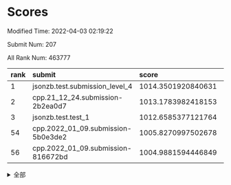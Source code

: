 # Scores

Modified Time: 2022-04-03 02:19:22

Submit Num: 207

All Rank Num: 463777

| rank |               submit               |       score        |       sigma        | pk_num |
| :--- | :--------------------------------- | :----------------- | :----------------- | :----- |
| 1    | jsonzb.test.submission_level_4     | 1014.3501920840631 | 0.8064314299197456 | 8964   |
| 2    | cpp.21_12_24.submission-2b2ea0d7   | 1013.1783982418153 | 0.7836246948914607 | 8962   |
| 3    | jsonzb.test.test_1                 | 1012.6585377121764 | 0.7892463766751853 | 8964   |
| 54   | cpp.2022_01_09.submission-5b0e3de2 | 1005.8270997502678 | 0.7382350632672442 | 8963   |
| 56   | cpp.2022_01_09.submission-816672bd | 1004.9881594446849 | 0.7145219084312117 | 8969   |


<details>
<summary>全部</summary>

| rank |                 submit                 |       score        |       sigma        | pk_num |
| :--- | :------------------------------------- | :----------------- | :----------------- | :----- |
| 1    | jsonzb.test.submission_level_4         | 1014.3501920840631 | 0.8064314299197456 | 8964   |
| 2    | cpp.21_12_24.submission-2b2ea0d7       | 1013.1783982418153 | 0.7836246948914607 | 8962   |
| 3    | jsonzb.test.test_1                     | 1012.6585377121764 | 0.7892463766751853 | 8964   |
| 4    | gobigger.level_3.submission_level_3_37 | 1011.7803342174068 | 0.7568019867846307 | 8958   |
| 5    | gobigger.level_3.submission_level_3_22 | 1011.7777653528417 | 0.7682563116355486 | 8961   |
| 6    | gobigger.level_3.submission_level_3_34 | 1011.6476852379013 | 0.7577258053578159 | 8960   |
| 7    | gobigger.level_3.submission_level_3_23 | 1011.4394364207272 | 0.7697742264271418 | 8958   |
| 8    | gobigger.level_3.submission_level_3_46 | 1011.4069245487063 | 0.7672366540663462 | 8963   |
| 9    | gobigger.level_3.submission_level_3_25 | 1011.3908144560353 | 0.7927517138747167 | 8962   |
| 10   | gobigger.level_3.submission_level_3_31 | 1010.9874284454334 | 0.7565128900702326 | 8961   |
| 11   | gobigger.level_3.submission_level_3_15 | 1010.9823027437509 | 0.7705506656082836 | 8966   |
| 12   | gobigger.level_3.submission_level_3_17 | 1010.893808102282  | 0.7805394191508513 | 8968   |
| 13   | gobigger.level_3.submission_level_3_26 | 1010.7137359695452 | 0.7533879177110394 | 8963   |
| 14   | gobigger.level_3.submission_level_3_4  | 1010.6423510077493 | 0.7507454707173294 | 8960   |
| 15   | gobigger.level_3.submission_level_3_10 | 1010.63647145275   | 0.7534893978100089 | 8960   |
| 16   | gobigger.level_3.submission_level_3_38 | 1010.5791032038062 | 0.7515763083132873 | 8967   |
| 17   | gobigger.level_3.submission_level_3_21 | 1010.5646171742079 | 0.7569048487341988 | 8966   |
| 18   | gobigger.level_3.submission_level_3_1  | 1010.5225969433761 | 0.7760654352731089 | 8961   |
| 19   | gobigger.level_3.submission_level_3_33 | 1010.4878170238061 | 0.7647533154020658 | 8968   |
| 20   | gobigger.level_3.submission_level_3_39 | 1010.3704132540855 | 0.7617757243930626 | 8964   |
| 21   | gobigger.level_3.submission_level_3_40 | 1010.3432367549735 | 0.7573655165460818 | 8963   |
| 22   | gobigger.level_3.submission_level_3_48 | 1010.2302956179465 | 0.7644531806899869 | 8957   |
| 23   | gobigger.level_3.submission_level_3_11 | 1010.2165631921014 | 0.769617075017153  | 8967   |
| 24   | gobigger.level_3.submission_level_3_12 | 1010.1951432307022 | 0.7642683488450057 | 8965   |
| 25   | gobigger.level_3.submission_level_3_29 | 1010.1264090023038 | 0.7494558666283441 | 8963   |
| 26   | gobigger.level_3.submission_level_3_20 | 1010.0620972161446 | 0.7487165806569522 | 8960   |
| 27   | gobigger.level_3.submission_level_3_3  | 1010.0496117174325 | 0.7610291287679124 | 8963   |
| 28   | gobigger.level_3.submission_level_3_28 | 1010.0455366347184 | 0.7676025590883123 | 8964   |
| 29   | gobigger.level_3.submission_level_3_16 | 1009.9897387001529 | 0.7472116817404151 | 8966   |
| 30   | gobigger.level_3.submission_level_3_47 | 1009.9894856916762 | 0.781950082876853  | 8963   |
| 31   | gobigger.level_3.submission_level_3_8  | 1009.9638475066615 | 0.7452807206178532 | 8960   |
| 32   | gobigger.level_3.submission_level_3_41 | 1009.9518773090518 | 0.7411580724651132 | 8963   |
| 33   | gobigger.level_3.submission_level_3_5  | 1009.8796378663093 | 0.7673893886258626 | 8958   |
| 34   | gobigger.level_3.submission_level_3_32 | 1009.8468901218312 | 0.7606169014117018 | 8960   |
| 35   | gobigger.level_3.submission_level_3_42 | 1009.710363358204  | 0.7591425941415267 | 8963   |
| 36   | gobigger.level_3.submission_level_3_49 | 1009.679599992984  | 0.7513555115587788 | 8960   |
| 37   | gobigger.level_3.submission_level_3_24 | 1009.6706130032119 | 0.7275992223861855 | 8961   |
| 38   | gobigger.level_3.submission_level_3_18 | 1009.5968801215661 | 0.7706041521996226 | 8960   |
| 39   | gobigger.level_3.submission_level_3_2  | 1009.5746828888023 | 0.7390085446143189 | 8959   |
| 40   | gobigger.level_3.submission_level_3_6  | 1009.509104303264  | 0.7480088456800047 | 8963   |
| 41   | gobigger.level_3.submission_level_3_7  | 1009.475387979028  | 0.7433768661211573 | 8963   |
| 42   | gobigger.level_3.submission_level_3_43 | 1009.4352680161587 | 0.7698823366661013 | 8962   |
| 43   | gobigger.level_3.submission_level_3_30 | 1009.4092439362587 | 0.7362635702753656 | 8962   |
| 44   | gobigger.level_3.submission_level_3_19 | 1009.343158074073  | 0.7661886650954322 | 8961   |
| 45   | gobigger.level_3.submission_level_3_0  | 1009.2650394828704 | 0.7561571764653537 | 8963   |
| 46   | gobigger.level_3.submission_level_3_45 | 1009.144144194022  | 0.7368018133493581 | 8960   |
| 47   | gobigger.level_3.submission_level_3_44 | 1009.0999412033032 | 0.7606486720304572 | 8962   |
| 48   | gobigger.level_3.submission_level_3_9  | 1009.0845672927422 | 0.7344748159503127 | 8960   |
| 49   | gobigger.level_3.submission_level_3_14 | 1008.8329415425023 | 0.7501704773907801 | 8959   |
| 50   | gobigger.level_3.submission_level_3_36 | 1008.6725410226408 | 0.762241057727426  | 8956   |
| 51   | gobigger.level_3.submission_level_3_35 | 1008.6032305500845 | 0.7593753840166632 | 8963   |
| 52   | gobigger.level_3.submission_level_3_13 | 1008.524869514694  | 0.7450150464788347 | 8963   |
| 53   | gobigger.level_3.submission_level_3_27 | 1008.5165573922304 | 0.7460001719608137 | 8966   |
| 54   | cpp.2022_01_09.submission-5b0e3de2     | 1005.8270997502678 | 0.7382350632672442 | 8963   |
| 55   | gobigger.level_1.submission_level_1_46 | 1005.1174398301686 | 0.7195775716606329 | 8964   |
| 56   | cpp.2022_01_09.submission-816672bd     | 1004.9881594446849 | 0.7145219084312117 | 8969   |
| 57   | gobigger.level_1.submission_level_1_14 | 1004.4448064063411 | 0.7188504782343265 | 8960   |
| 58   | gobigger.level_1.submission_level_1_31 | 1004.3958026297655 | 0.7207903954916186 | 8957   |
| 59   | gobigger.level_1.submission_level_1_0  | 1004.3405525651452 | 0.7203728354657047 | 8960   |
| 60   | gobigger.level_1.submission_level_1_9  | 1004.2977304984853 | 0.717544519411333  | 8964   |
| 61   | gobigger.level_1.submission_level_1_11 | 1004.2932959719429 | 0.7217349065203416 | 8962   |
| 62   | gobigger.level_1.submission_level_1_15 | 1004.2676075369501 | 0.7258903966904157 | 8965   |
| 63   | gobigger.level_1.submission_level_1_48 | 1004.0533122922902 | 0.7247623109778143 | 8961   |
| 64   | gobigger.level_1.submission_level_1_10 | 1003.9682251716545 | 0.7169035762278023 | 8961   |
| 65   | gobigger.level_1.submission_level_1_22 | 1003.942310917821  | 0.724409735440161  | 8963   |
| 66   | gobigger.level_1.submission_level_1_18 | 1003.9278455971609 | 0.7264241605706042 | 8962   |
| 67   | gobigger.level_1.submission_level_1_49 | 1003.8804939582133 | 0.7215313209459034 | 8963   |
| 68   | gobigger.level_1.submission_level_1_24 | 1003.8368705828944 | 0.7052645854861284 | 8961   |
| 69   | gobigger.level_1.submission_level_1_1  | 1003.8246045943226 | 0.7134231269253778 | 8960   |
| 70   | gobigger.level_1.submission_level_1_33 | 1003.7987706786831 | 0.7110999888267631 | 8958   |
| 71   | gobigger.level_1.submission_level_1_17 | 1003.7798548299957 | 0.7189245441103036 | 8967   |
| 72   | gobigger.level_1.submission_level_1_19 | 1003.7595834995229 | 0.7155778124179268 | 8961   |
| 73   | gobigger.level_1.submission_level_1_39 | 1003.7433890124016 | 0.7104502093278438 | 8963   |
| 74   | gobigger.level_1.submission_level_1_13 | 1003.7376698964805 | 0.7210242924312708 | 8963   |
| 75   | gobigger.level_1.submission_level_1_38 | 1003.7146251232718 | 0.7252611623678891 | 8961   |
| 76   | gobigger.level_1.submission_level_1_26 | 1003.6942313598304 | 0.7079699821955776 | 8961   |
| 77   | gobigger.level_1.submission_level_1_42 | 1003.6815225563817 | 0.7193494833243427 | 8963   |
| 78   | gobigger.level_1.submission_level_1_36 | 1003.6220816412277 | 0.7177564111144495 | 8961   |
| 79   | gobigger.level_1.submission_level_1_8  | 1003.5978180621503 | 0.728964062175807  | 8961   |
| 80   | gobigger.level_1.submission_level_1_20 | 1003.5297308600823 | 0.7086170756542329 | 8964   |
| 81   | gobigger.level_1.submission_level_1_47 | 1003.4794319429008 | 0.717342766693954  | 8967   |
| 82   | gobigger.level_1.submission_level_1_45 | 1003.4190693743836 | 0.7099729425487864 | 8965   |
| 83   | gobigger.level_1.submission_level_1_37 | 1003.3941211337769 | 0.723518639114353  | 8964   |
| 84   | gobigger.level_1.submission_level_1_16 | 1003.302555637881  | 0.7101399493992034 | 8957   |
| 85   | gobigger.level_1.submission_level_1_34 | 1003.2629665296239 | 0.7048848765219892 | 8961   |
| 86   | gobigger.level_1.submission_level_1_32 | 1003.1092424182572 | 0.7168642743824366 | 8964   |
| 87   | gobigger.level_1.submission_level_1_41 | 1003.0901554508393 | 0.7135193663403085 | 8962   |
| 88   | gobigger.level_1.submission_level_1_3  | 1003.0614526280552 | 0.7170220984235999 | 8961   |
| 89   | gobigger.level_1.submission_level_1_27 | 1003.0203566699022 | 0.7134323565871383 | 8960   |
| 90   | gobigger.level_1.submission_level_1_35 | 1002.909347061483  | 0.7311505074973152 | 8961   |
| 91   | gobigger.level_1.submission_level_1_21 | 1002.8238920888663 | 0.7212105099353857 | 8959   |
| 92   | gobigger.level_1.submission_level_1_23 | 1002.8221894356719 | 0.7145355539724525 | 8959   |
| 93   | gobigger.level_1.submission_level_1_40 | 1002.6828820091719 | 0.7168281436654766 | 8959   |
| 94   | gobigger.level_1.submission_level_1_43 | 1002.6744876840862 | 0.717682969000156  | 8966   |
| 95   | gobigger.level_1.submission_level_1_7  | 1002.6153002314437 | 0.7131717339655759 | 8965   |
| 96   | gobigger.level_1.submission_level_1_28 | 1002.5970615083542 | 0.710193884191912  | 8960   |
| 97   | gobigger.level_1.submission_level_1_2  | 1002.5477951110014 | 0.7109007615211209 | 8962   |
| 98   | gobigger.level_1.submission_level_1_5  | 1002.3620176441719 | 0.7197220588487989 | 8961   |
| 99   | gobigger.level_1.submission_level_1_12 | 1002.3479357391126 | 0.7193039093823638 | 8959   |
| 100  | gobigger.level_1.submission_level_1_4  | 1002.2621653926576 | 0.7107200363954489 | 8964   |
| 101  | gobigger.level_1.submission_level_1_6  | 1002.2183947690588 | 0.7091549701069862 | 8964   |
| 102  | gobigger.level_1.submission_level_1_29 | 1002.1398198121298 | 0.7215741274156678 | 8963   |
| 103  | gobigger.level_1.submission_level_1_30 | 1002.1280932053791 | 0.7130533640589396 | 8963   |
| 104  | gobigger.level_1.submission_level_1_25 | 1001.7606611595305 | 0.7180630814572826 | 8964   |
| 105  | gobigger.level_1.submission_level_1_44 | 1001.3373994944602 | 0.7131624795000154 | 8959   |
| 106  | gobigger.random.submission_random_24   | 997.3708291272175  | 0.7217177714365924 | 8966   |
| 107  | gobigger.random.submission_random_48   | 996.8956929424459  | 0.7161212647038586 | 8966   |
| 108  | gobigger.random.submission_random_9    | 996.8568946662966  | 0.7016923427677916 | 8958   |
| 109  | gobigger.random.submission_random_7    | 996.8412494455343  | 0.7097004096331869 | 8958   |
| 110  | gobigger.random.submission_random_26   | 996.7460195259027  | 0.7171096438490655 | 8960   |
| 111  | gobigger.random.submission_random_3    | 996.6632031656045  | 0.7182858844423511 | 8961   |
| 112  | gobigger.random.submission_random_23   | 996.5736241313523  | 0.7149131219477384 | 8961   |
| 113  | gobigger.random.submission_random_19   | 996.4857408550274  | 0.7081206829891037 | 8960   |
| 114  | gobigger.random.submission_random_10   | 996.451233482945   | 0.7111323316557926 | 8962   |
| 115  | gobigger.random.submission_random_2    | 996.4401755100971  | 0.7096919836674785 | 8958   |
| 116  | gobigger.random.submission_random_18   | 996.4030029461759  | 0.7002553392970197 | 8955   |
| 117  | gobigger.random.submission_random_12   | 996.395482521907   | 0.7014443039692771 | 8960   |
| 118  | gobigger.random.submission_random_29   | 996.3353732170787  | 0.7128510228814059 | 8963   |
| 119  | gobigger.random.submission_random_36   | 996.2581279336569  | 0.7085897729644467 | 8961   |
| 120  | gobigger.random.submission_random_39   | 996.191552299869   | 0.7099594485839646 | 8959   |
| 121  | gobigger.random.submission_random_21   | 996.1697161814101  | 0.7124884108774425 | 8963   |
| 122  | gobigger.random.submission_random_25   | 996.1250047390121  | 0.7146584464038268 | 8967   |
| 123  | gobigger.random.submission_random_34   | 996.0460330955526  | 0.7299812969603238 | 8964   |
| 124  | gobigger.random.submission_random_4    | 996.0349984750071  | 0.7137182757698731 | 8960   |
| 125  | gobigger.random.submission_random_11   | 995.9933484160207  | 0.7132120262791778 | 8963   |
| 126  | gobigger.random.submission_random_45   | 995.9863792243955  | 0.713659385323237  | 8962   |
| 127  | gobigger.random.submission_random_8    | 995.97593921639    | 0.7072232007072331 | 8966   |
| 128  | gobigger.random.submission_random_22   | 995.9727214181364  | 0.7090389923518362 | 8964   |
| 129  | gobigger.random.submission_random_28   | 995.9596030638016  | 0.7288953529717176 | 8960   |
| 130  | gobigger.random.submission_random_20   | 995.8886532939983  | 0.7240929843254377 | 8963   |
| 131  | gobigger.random.submission_random_5    | 995.7493174218064  | 0.7143294312280438 | 8958   |
| 132  | gobigger.random.submission_random_43   | 995.7480864411798  | 0.7149985365686966 | 8960   |
| 133  | gobigger.random.submission_random_13   | 995.7387640690044  | 0.713625386530151  | 8963   |
| 134  | gobigger.random.submission_random_41   | 995.7167386801153  | 0.7018535544300089 | 8966   |
| 135  | gobigger.random.submission_random_0    | 995.716658695692   | 0.7179081656691727 | 8960   |
| 136  | gobigger.random.submission_random_37   | 995.7014310026198  | 0.7113483348456365 | 8960   |
| 137  | gobigger.random.submission_random_47   | 995.6905619490715  | 0.708319530582816  | 8961   |
| 138  | gobigger.random.submission_random_42   | 995.6736776662777  | 0.7123491151001143 | 8959   |
| 139  | gobigger.random.submission_random_31   | 995.6695731979834  | 0.7197345700073884 | 8965   |
| 140  | gobigger.random.submission_random_17   | 995.6488950341484  | 0.7157462544011587 | 8963   |
| 141  | gobigger.random.submission_random_6    | 995.648085694537   | 0.7099969748121577 | 8965   |
| 142  | gobigger.random.submission_random_1    | 995.6123592048394  | 0.700733735498306  | 8959   |
| 143  | gobigger.random.submission_random_32   | 995.5946465366313  | 0.7058854553884054 | 8963   |
| 144  | gobigger.random.submission_random_14   | 995.5714508296077  | 0.715615900395081  | 8963   |
| 145  | gobigger.random.submission_random_16   | 995.5579810370018  | 0.7082499076329306 | 8963   |
| 146  | gobigger.random.submission_random_30   | 995.5436101187066  | 0.7175049496201427 | 8962   |
| 147  | gobigger.random.submission_random_33   | 995.5033252006841  | 0.7079929219476155 | 8962   |
| 148  | gobigger.random.submission_random_38   | 995.3193818678453  | 0.7022021737117993 | 8960   |
| 149  | gobigger.random.submission_random_49   | 995.2345035122164  | 0.7043843953640836 | 8963   |
| 150  | gobigger.random.submission_random_46   | 995.1837131718803  | 0.7140956576387408 | 8965   |
| 151  | gobigger.random.submission_random_44   | 995.0983171854333  | 0.7132897160623677 | 8961   |
| 152  | gobigger.random.submission_random_27   | 995.003153008918   | 0.728705110184361  | 8956   |
| 153  | gobigger.random.submission_random_15   | 994.9778647281776  | 0.7202832066583215 | 8956   |
| 154  | gobigger.random.submission_random_40   | 994.9106798232644  | 0.7120398933007435 | 8963   |
| 155  | gobigger.level_2.submission_level_2_35 | 994.7952730633166  | 0.7358000299015726 | 8959   |
| 156  | gobigger.random.submission_random_35   | 994.6450376146545  | 0.7314699228619316 | 8962   |
| 157  | gobigger.level_2.submission_level_2_5  | 994.1646646882471  | 0.7250689378302883 | 8964   |
| 158  | gobigger.level_2.submission_level_2_26 | 993.7242205233507  | 0.728962950165458  | 8959   |
| 159  | gobigger.level_2.submission_level_2_39 | 993.5697030689406  | 0.7205891960132801 | 8963   |
| 160  | gobigger.level_2.submission_level_2_22 | 993.2032828539907  | 0.7399069282949848 | 8962   |
| 161  | gobigger.level_2.submission_level_2_43 | 993.082090110121   | 0.7386855277288628 | 8963   |
| 162  | gobigger.level_2.submission_level_2_24 | 993.040193077558   | 0.7485407099472974 | 8961   |
| 163  | gobigger.level_2.submission_level_2_33 | 993.0344266119025  | 0.7278399433608793 | 8956   |
| 164  | gobigger.level_2.submission_level_2_31 | 992.9658843586216  | 0.7457895314774134 | 8962   |
| 165  | gobigger.level_2.submission_level_2_40 | 992.9626362516002  | 0.7490221325406626 | 8963   |
| 166  | gobigger.level_2.submission_level_2_25 | 992.931752351304   | 0.7272191230007229 | 8964   |
| 167  | gobigger.level_2.submission_level_2_28 | 992.8145248390633  | 0.7357998845482807 | 8965   |
| 168  | gobigger.level_2.submission_level_2_3  | 992.7990316497464  | 0.7303287528130419 | 8962   |
| 169  | gobigger.level_2.submission_level_2_47 | 992.6708761922348  | 0.7561782095209605 | 8959   |
| 170  | gobigger.level_2.submission_level_2_19 | 992.635569645016   | 0.7474381681913135 | 8963   |
| 171  | gobigger.level_2.submission_level_2_37 | 992.6289691165393  | 0.7221891201601937 | 8956   |
| 172  | gobigger.level_2.submission_level_2_7  | 992.5578603905766  | 0.7395785738564888 | 8964   |
| 173  | gobigger.level_2.submission_level_2_16 | 992.5242819435259  | 0.7604941887637636 | 8961   |
| 174  | gobigger.level_2.submission_level_2_45 | 992.5034176075746  | 0.751627521248033  | 8964   |
| 175  | gobigger.level_2.submission_level_2_38 | 992.3264427777782  | 0.7410988885762472 | 8959   |
| 176  | gobigger.level_2.submission_level_2_6  | 992.2858886470367  | 0.733732340238615  | 8962   |
| 177  | gobigger.level_2.submission_level_2_9  | 992.2771982822247  | 0.7444159159587102 | 8958   |
| 178  | gobigger.level_2.submission_level_2_27 | 992.2720496690746  | 0.7448262937945335 | 8960   |
| 179  | gobigger.level_2.submission_level_2_11 | 992.2666507413693  | 0.7443100189842211 | 8960   |
| 180  | gobigger.level_2.submission_level_2_20 | 992.1947987298914  | 0.7478547548610245 | 8963   |
| 181  | gobigger.level_2.submission_level_2_8  | 992.1289546323032  | 0.7577584670054545 | 8959   |
| 182  | gobigger.level_2.submission_level_2_42 | 992.0205140849996  | 0.7446340758097317 | 8960   |
| 183  | gobigger.level_2.submission_level_2_21 | 991.9568564891141  | 0.7448202948459057 | 8964   |
| 184  | gobigger.level_2.submission_level_2_1  | 991.8864775099883  | 0.7305830022689027 | 8967   |
| 185  | gobigger.level_2.submission_level_2_46 | 991.8781245191682  | 0.7361387756081934 | 8962   |
| 186  | gobigger.level_2.submission_level_2_10 | 991.8525015880579  | 0.7410166031450613 | 8966   |
| 187  | gobigger.level_2.submission_level_2_15 | 991.8331703830378  | 0.7374998306013227 | 8962   |
| 188  | gobigger.level_2.submission_level_2_23 | 991.8280761143096  | 0.7644450084050894 | 8966   |
| 189  | gobigger.level_2.submission_level_2_30 | 991.7191032239001  | 0.7594432413517717 | 8960   |
| 190  | gobigger.level_2.submission_level_2_41 | 991.6751849931035  | 0.7316117677476865 | 8963   |
| 191  | gobigger.level_2.submission_level_2_18 | 991.671023344842   | 0.7528760112780737 | 8961   |
| 192  | gobigger.level_2.submission_level_2_48 | 991.521956630892   | 0.7894651835901901 | 8961   |
| 193  | gobigger.level_2.submission_level_2_34 | 991.5001114773892  | 0.7513042727802483 | 8960   |
| 194  | gobigger.level_2.submission_level_2_4  | 991.4285087325585  | 0.750138416346843  | 8965   |
| 195  | gobigger.level_2.submission_level_2_2  | 991.4259051838937  | 0.7405501012778377 | 8962   |
| 196  | gobigger.level_2.submission_level_2_49 | 991.2737509658539  | 0.7454174816233241 | 8961   |
| 197  | gobigger.level_2.submission_level_2_29 | 991.2234604927218  | 0.7524457630445437 | 8963   |
| 198  | gobigger.level_2.submission_level_2_14 | 991.1718712694413  | 0.7398607733327786 | 8963   |
| 199  | gobigger.level_2.submission_level_2_0  | 991.116762574922   | 0.7523529535475847 | 8964   |
| 200  | gobigger.level_2.submission_level_2_32 | 991.1050354238884  | 0.7508985494903845 | 8957   |
| 201  | gobigger.level_2.submission_level_2_13 | 991.0217400303102  | 0.7551075088847486 | 8966   |
| 202  | gobigger.level_2.submission_level_2_17 | 990.3954819574146  | 0.7676877956907183 | 8961   |
| 203  | gobigger.level_2.submission_level_2_12 | 990.2484865707582  | 0.7495728737628264 | 8962   |
| 204  | gobigger.level_2.submission_level_2_36 | 990.1252215744278  | 0.7611724401493611 | 8963   |
| 205  | gobigger.level_2.submission_level_2_44 | 989.9572312883827  | 0.7810119390553549 | 8957   |
| 206  | gobigger.none.submission_none_0        | 977.9821813840382  | 1.321364356701525  | 8963   |
| 207  | gobigger.none.submission_none_1        | 973.2184369403308  | 1.7794863732681732 | 8962   |

</details>